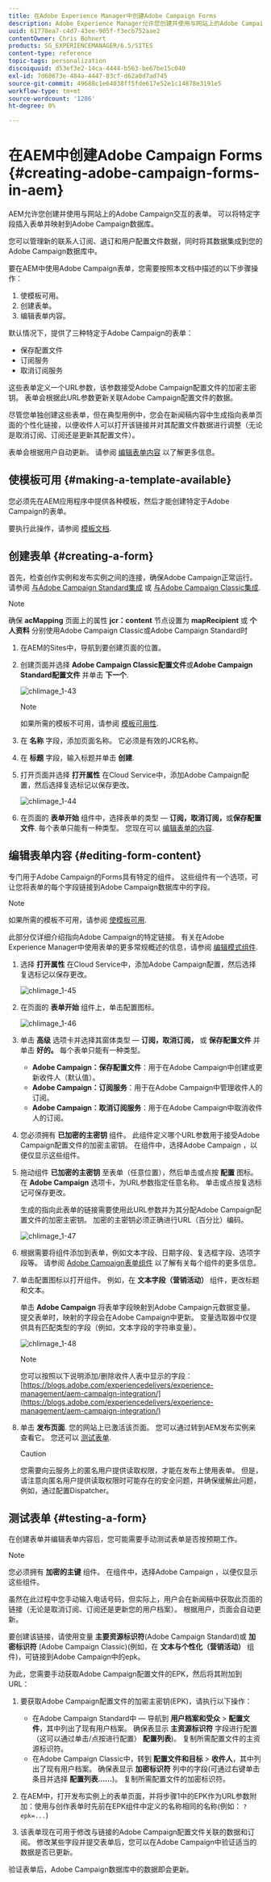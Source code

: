 ```yaml
---
title: 在Adobe Experience Manager中创建Adobe Campaign Forms
description: Adobe Experience Manager允许您创建并使用与网站上的Adobe Campaign交互的表单
uuid: 61778ea7-c4d7-43ee-905f-f3ecb752aae2
contentOwner: Chris Bohnert
products: SG_EXPERIENCEMANAGER/6.5/SITES
content-type: reference
topic-tags: personalization
discoiquuid: d53ef3e2-14ca-4444-b563-be67be15c040
exl-id: 7d60673e-484a-4447-83cf-d62a0d7ad745
source-git-commit: 49688c1e64038ff5fde617e52e1c14878e3191e5
workflow-type: tm+mt
source-wordcount: '1286'
ht-degree: 0%

---
```


# 在AEM中创建Adobe Campaign Forms {#creating-adobe-campaign-forms-in-aem}

AEM允许您创建并使用与网站上的Adobe Campaign交互的表单。 可以将特定字段插入表单并映射到Adobe Campaign数据库。

您可以管理新的联系人订阅、退订和用户配置文件数据，同时将其数据集成到您的Adobe Campaign数据库中。

要在AEM中使用Adobe Campaign表单，您需要按照本文档中描述的以下步骤操作：

1. 使模板可用。
1. 创建表单。
1. 编辑表单内容。

默认情况下，提供了三种特定于Adobe Campaign的表单：

* 保存配置文件
* 订阅服务
* 取消订阅服务

这些表单定义一个URL参数，该参数接受Adobe Campaign配置文件的加密主密钥。 表单会根据此URL参数更新关联Adobe Campaign配置文件的数据。

尽管您单独创建这些表单，但在典型用例中，您会在新闻稿内容中生成指向表单页面的个性化链接，以便收件人可以打开该链接并对其配置文件数据进行调整（无论是取消订阅、订阅还是更新其配置文件）。

表单会根据用户自动更新。 请参阅 [编辑表单内容](#editing-form-content) 以了解更多信息。

## 使模板可用 {#making-a-template-available}

您必须先在AEM应用程序中提供各种模板，然后才能创建特定于Adobe Campaign的表单。

要执行此操作，请参阅 [模板文档](/help/sites-developing/templates.md#template-availability).

## 创建表单 {#creating-a-form}

首先，检查创作实例和发布实例之间的连接，确保Adobe Campaign正常运行。 请参阅 [与Adobe Campaign Standard集成](/help/sites-administering/campaignstandard.md) 或 [与Adobe Campaign Classic集成](/help/sites-administering/campaignonpremise.md).

>[!NOTE]
>
>确保 **acMapping** 页面上的属性 **jcr：content** 节点设置为 **mapRecipient** 或 **个人资料** 分别使用Adobe Campaign Classic或Adobe Campaign Standard时
>

1. 在AEM的Sites中，导航到要创建页面的位置。
1. 创建页面并选择 **Adobe Campaign Classic配置文件**&#x200B;或&#x200B;**Adobe Campaign Standard配置文件** 并单击 **下一个**.

   ![chlimage_1-43](assets/chlimage_1-43a.png)

   >[!NOTE]
   >
   >如果所需的模板不可用，请参阅 [模板可用性](/help/sites-developing/templates.md#template-availability).

1. 在 **名称** 字段，添加页面名称。 它必须是有效的JCR名称。
1. 在 **标题** 字段，输入标题并单击 **创建**.
1. 打开页面并选择 **打开属性** 在Cloud Service中，添加Adobe Campaign配置，然后选择复选标记以保存更改。

   ![chlimage_1-44](assets/chlimage_1-44a.png)

1. 在页面的 **表单开始** 组件中，选择表单的类型 —  **订阅，取消订阅，**&#x200B;或&#x200B;**保存配置文件**. 每个表单只能有一种类型。 您现在可以 [编辑表单的内容](#editing-form-content).

## 编辑表单内容 {#editing-form-content}

专门用于Adobe Campaign的Forms具有特定的组件。 这些组件有一个选项，可让您将表单的每个字段链接到Adobe Campaign数据库中的字段。

>[!NOTE]
>
>如果所需的模板不可用，请参阅 [使模板可用](/help/sites-authoring/adobe-campaign.md).

此部分仅详细介绍指向Adobe Campaign的特定链接。 有关在Adobe Experience Manager中使用表单的更多常规概述的信息，请参阅 [编辑模式组件](/help/sites-authoring/default-components-foundation.md).

1. 选择 **打开属性** 在Cloud Service中，添加Adobe Campaign配置，然后选择复选标记以保存更改。

   ![chlimage_1-45](assets/chlimage_1-45a.png)

1. 在页面的 **表单开始** 组件上，单击配置图标。

   ![chlimage_1-46](assets/chlimage_1-46a.png)

1. 单击 **高级** 选项卡并选择其窗体类型 —  **订阅，取消订阅，** 或 **保存配置文件** 并单击 **好的。** 每个表单只能有一种类型。

   * **Adobe Campaign：保存配置文件**：用于在Adobe Campaign中创建或更新收件人（默认值）。
   * **Adobe Campaign：订阅服务**：用于在Adobe Campaign中管理收件人的订阅。
   * **Adobe Campaign：取消订阅服务**：用于在Adobe Campaign中取消收件人的订阅。

1. 您必须拥有 **已加密的主密钥** 组件。 此组件定义哪个URL参数用于接受Adobe Campaign配置文件的加密主密钥。 在组件中，选择Adobe Campaign ，以便仅显示这些组件。
1. 拖动组件 **已加密的主密钥** 至表单（任意位置），然后单击或点按 **配置** 图标。 在 **Adobe Campaign** 选项卡，为URL参数指定任意名称。 单击或点按复选标记可保存更改。

   生成的指向此表单的链接需要使用此URL参数并为其分配Adobe Campaign配置文件的加密主密钥。 加密的主密钥必须正确进行URL（百分比）编码。

   ![chlimage_1-47](assets/chlimage_1-47a.png)

1. 根据需要将组件添加到表单，例如文本字段、日期字段、复选框字段、选项字段等。 请参阅 [Adobe Campaign表单组件](/help/sites-authoring/adobe-campaign-components.md) 以了解有关每个组件的更多信息。
1. 单击配置图标以打开组件。 例如，在 **文本字段（营销活动）** 组件，更改标题和文本。

   单击 **Adobe Campaign** 将表单字段映射到Adobe Campaign元数据变量。 提交表单时，映射的字段会在Adobe Campaign中更新。 变量选取器中仅提供具有匹配类型的字段（例如，文本字段的字符串变量）。

   ![chlimage_1-48](assets/chlimage_1-48a.png)

   >[!NOTE]
   >
   >您可以按照以下说明添加/删除收件人表中显示的字段： [https://blogs.adobe.com/experiencedelivers/experience-management/aem-campaign-integration/](https://blogs.adobe.com/experiencedelivers/experience-management/aem-campaign-integration/)

1. 单击 **发布页面**. 您的网站上已激活该页面。 您可以通过转到AEM发布实例来查看它。 您还可以 [测试表单](#testing-a-form).

   >[!CAUTION]
   >
   >您需要向云服务上的匿名用户提供读取权限，才能在发布上使用表单。 但是，请注意向匿名用户提供读取权限时可能存在的安全问题，并确保缓解此问题，例如，通过配置Dispatcher。

## 测试表单 {#testing-a-form}

在创建表单并编辑表单内容后，您可能需要手动测试表单是否按预期工作。

>[!NOTE]
>
>您必须拥有 **加密的主键** 组件。 在组件中，选择Adobe Campaign ，以便仅显示这些组件。
>
>虽然在此过程中您手动输入电话号码，但实际上，用户会在新闻稿中获取此页面的链接（无论是取消订阅、订阅还是更新您的用户档案）。 根据用户，页面会自动更新。
>
>要创建该链接，请使用变量 **主要资源标识符**(Adobe Campaign Standard)或 **加密标识符** (Adobe Campaign Classic)(例如，在 **文本与个性化（营销活动）** 组件)，可链接到Adobe Campaign中的epk。

为此，您需要手动获取Adobe Campaign配置文件的EPK，然后将其附加到URL：

1. 要获取Adobe Campaign配置文件的加密主密钥(EPK)，请执行以下操作：

   * 在Adobe Campaign Standard中 — 导航到 **用户档案和受众** > **配置文件**，其中列出了现有用户档案。 确保表显示 **主资源标识符** 字段进行配置（这可以通过单击/点按进行配置） **配置列表**)。 复制所需配置文件的主资源标识符。
   * 在Adobe Campaign Classic中，转到 **配置文件和目标** >  **收件人**，其中列出了现有用户档案。 确保表显示 **加密标识符** 列中的字段(可通过右键单击条目并选择 **配置列表……**)。 复制所需配置文件的加密标识符。

1. 在AEM中，打开发布实例上的表单页面，并将步骤1中的EPK作为URL参数附加：使用与创作表单时先前在EPK组件中定义的名称相同的名称(例如： `?epk=...`)
1. 该表单现在可用于修改与链接的Adobe Campaign配置文件关联的数据和订阅。 修改某些字段并提交表单后，您可以在Adobe Campaign中验证适当的数据是否已更新。

验证表单后，Adobe Campaign数据库中的数据即会更新。
